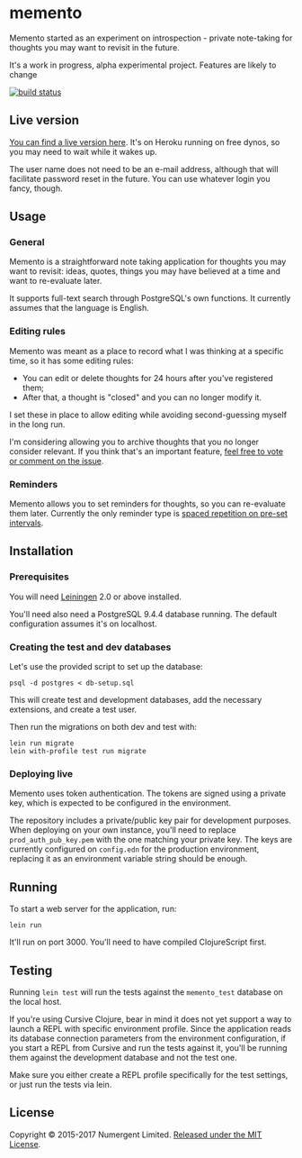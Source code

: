 # memento

Memento started as an experiment on introspection - private note-taking for thoughts you may want to revisit in the future.

It's a work in progress, alpha experimental project. Features are likely to change

[![build status](https://gitlab.com/Numergent/memento/badges/master/build.svg)](https://gitlab.com/Numergent/memento/commits/master)

## Live version 

[You can find a live version here](https://mementoapp.herokuapp.com/). It's on Heroku running on free dynos, so you may need to wait while it wakes up.

The user name does not need to be an e-mail address, although that will facilitate password reset in the future. You can use whatever login you fancy, though. 


## Usage

### General

Memento is a straightforward note taking application for thoughts you may want to revisit: ideas, quotes, things you may have believed at a time and want to re-evaluate later.

It supports full-text search through PostgreSQL's own functions. It currently assumes that the language is English.

### Editing rules 

Memento was meant as a place to record what I was thinking at a specific time, so it has some editing rules:

- You can edit or delete thoughts for 24 hours after you've registered them;
- After that, a thought is "closed" and you can no longer modify it.

I set these in place to allow editing while avoiding second-guessing myself in the long run. 

I'm considering allowing you to archive thoughts that you no longer consider relevant. If you think that's an important feature, [feel free to vote or comment on the issue](https://gitlab.com/Numergent/memento/issues/34).

### Reminders

Memento allows you to set reminders for thoughts, so you can re-evaluate them later. Currently the only reminder type is [spaced repetition on pre-set intervals](https://gitlab.com/Numergent/memento/issues/50).

## Installation

### Prerequisites

You will need [Leiningen][1] 2.0 or above installed.

[1]: https://github.com/technomancy/leiningen

You'll need also need a PostgreSQL 9.4.4 database running. The default configuration assumes it's on localhost.

### Creating the test and dev databases

Let's use the provided script to set up the database:

```shell
psql -d postgres < db-setup.sql
```

This will create test and development databases, add the necessary extensions, and create a test user.

Then run the migrations on both dev and test with:

```shell
lein run migrate
lein with-profile test run migrate
```

### Deploying live

Memento uses token authentication. The tokens are signed using a private key, which is expected to be configured in the environment. 

The repository includes a private/public key pair for development purposes. When deploying on your own instance, you'll need to replace `prod_auth_pub_key.pem` with the one matching your private key. The keys are currently configured on `config.edn` for the production environment, replacing it as an environment variable string should be enough.

## Running

To start a web server for the application, run:

    lein run

It'll run on port 3000. You'll need to have compiled ClojureScript first.

## Testing

Running `lein test` will run the tests against the `memento_test` database on the local host.  

If you're using Cursive Clojure, bear in mind it does not yet support a way to launch a REPL with specific environment profile. Since the application reads its database connection parameters from the environment configuration, if you start a REPL from Cursive and run the tests against it, you'll be running them against the development database and not the test one.

Make sure you either create a REPL profile specifically for the test settings, or just run the tests via lein.

## License

Copyright © 2015-2017 Numergent Limited. [Released under the MIT License](https://tldrlegal.com/license/mit-license).